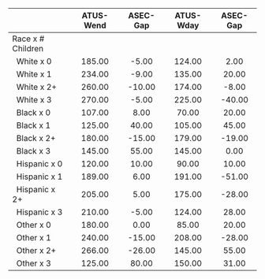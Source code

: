 
|                      |    ATUS-Wend |     ASEC-Gap |    ATUS-Wday |     ASEC-Gap |
| -------------------- | :----------: | :----------: | :----------: | :----------: |
| Race x # Children    |              |              |              |              |
| &nbsp;&nbsp;White x 0 |       185.00 |        -5.00 |       124.00 |         2.00 |
| &nbsp;&nbsp;White x 1 |       234.00 |        -9.00 |       135.00 |        20.00 |
| &nbsp;&nbsp;White x 2+ |       260.00 |       -10.00 |       174.00 |        -8.00 |
| &nbsp;&nbsp;White x 3 |       270.00 |        -5.00 |       225.00 |       -40.00 |
| &nbsp;&nbsp;Black x 0 |       107.00 |         8.00 |        70.00 |        20.00 |
| &nbsp;&nbsp;Black x 1 |       125.00 |        40.00 |       105.00 |        45.00 |
| &nbsp;&nbsp;Black x 2+ |       180.00 |       -15.00 |       179.00 |       -19.00 |
| &nbsp;&nbsp;Black x 3 |       145.00 |        55.00 |       145.00 |         0.00 |
| &nbsp;&nbsp;Hispanic x 0 |       120.00 |        10.00 |        90.00 |        10.00 |
| &nbsp;&nbsp;Hispanic x 1 |       189.00 |         6.00 |       191.00 |       -51.00 |
| &nbsp;&nbsp;Hispanic x 2+ |       205.00 |         5.00 |       175.00 |       -28.00 |
| &nbsp;&nbsp;Hispanic x 3 |       210.00 |        -5.00 |       124.00 |        28.00 |
| &nbsp;&nbsp;Other x 0 |       180.00 |         0.00 |        85.00 |        20.00 |
| &nbsp;&nbsp;Other x 1 |       240.00 |       -15.00 |       208.00 |       -28.00 |
| &nbsp;&nbsp;Other x 2+ |       266.00 |       -26.00 |       145.00 |        55.00 |
| &nbsp;&nbsp;Other x 3 |       125.00 |        80.00 |       150.00 |        31.00 |

